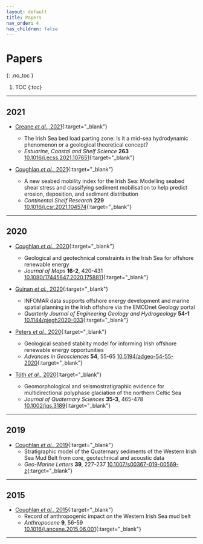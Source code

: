 ```yaml
---
layout: default
title: Papers
nav_order: 4
has_children: false
---
```

<!-- markdownlint-disable MD014 MD022 MD025 MD033 MD040 -->

# Papers
{: .no_toc }

1. TOC
{:toc}

---

## 2021

* [Creane *et al.*, 2021](https://www.sciencedirect.com/science/article/pii/S027277142100500X){:target="_blank"}
  * The Irish Sea bed load parting zone: Is it a mid-sea hydrodynamic phenomenon or a geological theoretical concept?
  *  *Estuarine, Coastal and Shelf Science* **263** [10.1016/j.ecss.2021.107651](https://doi.org/10.1016/j.ecss.2021.107651){:target="_blank"}

* [Coughlan *et al.*, 2021](https://www.sciencedirect.com/science/article/pii/S0278434321002302){:target="_blank"}
  * A new seabed mobility index for the Irish Sea: Modelling seabed shear stress and classifying sediment mobilisation to help predict erosion, deposition, and sediment distribution
  * *Continental Shelf Research* **229** [10.1016/j.csr.2021.104574](https://doi.org/10.1016/j.csr.2021.104574){:target="_blank"} 

---

## 2020

* [Coughlan *et al.*, 2020](https://www.tandfonline.com/doi/full/10.1080/17445647.2020.1758811){:target="_blank"}
  * Geological and geotechnical constraints in the Irish Sea for offshore renewable energy
  * *Journal of Maps* **16-2**, 420-431 [10.1080/17445647.2020.1758811](https://doi.org/10.1080/17445647.2020.1758811){:target="_blank"}

* [Guinan *et al.*, 2020](https://pubs.geoscienceworld.org/qjegh/article/54/1/qjegh2020-033/588270/INFOMAR-data-supports-offshore-energy-development?doi=10.1144%2fqjegh2020-033){:target="_blank"} 
  * INFOMAR data supports offshore energy development and marine spatial planning in the Irish offshore via the EMODnet Geology portal
  * *Quarterly Journal of Engineering Geology and Hydrogeology* **54-1** [10.1144/qjegh2020-033](https://doi.org/10.1144/qjegh2020-033){:target="_blank"}

* [Peters *et al.*, 2020](https://adgeo.copernicus.org/articles/54/55/2020/){:target="_blank"}
  * Geological seabed stability model for informing Irish offshore renewable energy opportunities
  * *Advances in Geosciences* **54**, 55-65 [10.5194/adgeo-54-55-2020](https://doi.org/10.5194/adgeo-54-55-2020){:target="_blank"}

* [Tóth *et al.*, 2020](https://onlinelibrary.wiley.com/doi/10.1002/jqs.3189){:target="_blank"}
  * Geomorphological and seismostratigraphic evidence for multidirectional polyphase glaciation of the northern Celtic Sea
  * *Journal of Quaternary Sciences* **35-3**, 465-478 [10.1002/jqs.3189](https://doi.org/10.1002/jqs.3189){:target="_blank"}

---

## 2019

* [Coughlan *et al.*, 2019](https://link.springer.com/article/10.1007%2Fs00367-019-00569-z){:target="_blank"} 
  * Stratigraphic model of the Quaternary sediments of the Western Irish Sea Mud Belt from core, geotechnical and acoustic data
  * *Geo-Marine Letters* **39**, 227-237 [10.1007/s00367-019-00569-z](https://doi.org/10.1007/s00367-019-00569-z){:target="_blank"}

---

## 2015

* [Coughlan *et al.*, 2015](https://www.sciencedirect.com/science/article/abs/pii/S2213305415300060){:target="_blank"} 
  * Record of anthropogenic impact on the Western Irish Sea mud belt
  * *Anthropocene* **9**, 56-59 [10.1016/j.ancene.2015.06.001](https://doi.org/10.1016/j.ancene.2015.06.001){:target="_blank"}

---
